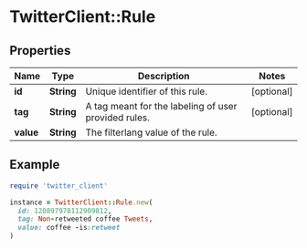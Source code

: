 # TwitterClient::Rule

## Properties

| Name | Type | Description | Notes |
| ---- | ---- | ----------- | ----- |
| **id** | **String** | Unique identifier of this rule. | [optional] |
| **tag** | **String** | A tag meant for the labeling of user provided rules. | [optional] |
| **value** | **String** | The filterlang value of the rule. |  |

## Example

```ruby
require 'twitter_client'

instance = TwitterClient::Rule.new(
  id: 120897978112909812,
  tag: Non-retweeted coffee Tweets,
  value: coffee -is:retweet
)
```

